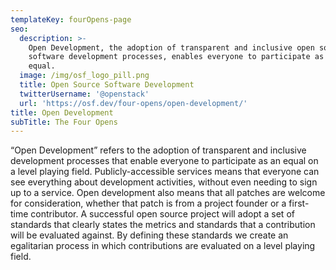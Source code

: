 ```yaml
---
templateKey: fourOpens-page
seo:
  description: >-
    Open Development, the adoption of transparent and inclusive open source
    software development processes, enables everyone to participate as an
    equal. 
  image: /img/osf_logo_pill.png
  title: Open Source Software Development
  twitterUsername: '@openstack'
  url: 'https://osf.dev/four-opens/open-development/'
title: Open Development
subTitle: The Four Opens
---
```

“Open Development” refers to the adoption of transparent and inclusive development processes that enable everyone to participate as an equal on a level playing field. Publicly-accessible services means that everyone can see everything about development activities, without even needing to sign up to a service. Open development also means that all patches are welcome for consideration, whether that patch is from a project founder or a first-time contributor. A successful open source project will adopt a set of standards that clearly states the metrics and standards that a contribution will be evaluated against. By defining these standards we create an egalitarian process in which contributions are evaluated on a level playing field.
